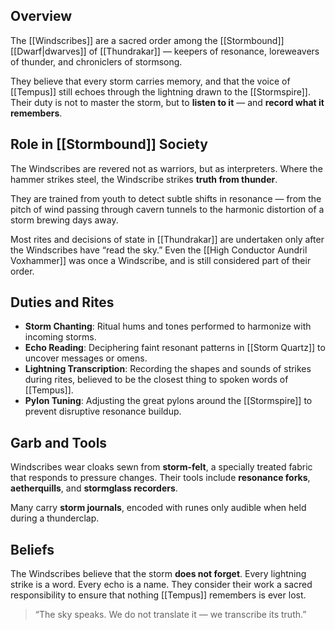## Overview  
The [[Windscribes]] are a sacred order among the [[Stormbound]] [[Dwarf|dwarves]] of [[Thundrakar]] — keepers of resonance, loreweavers of thunder, and chroniclers of stormsong.

They believe that every storm carries memory, and that the voice of [[Tempus]] still echoes through the lightning drawn to the [[Stormspire]]. Their duty is not to master the storm, but to **listen to it** — and **record what it remembers**.

## Role in [[Stormbound]] Society  
The Windscribes are revered not as warriors, but as interpreters. Where the hammer strikes steel, the Windscribe strikes **truth from thunder**.

They are trained from youth to detect subtle shifts in resonance — from the pitch of wind passing through cavern tunnels to the harmonic distortion of a storm brewing days away.

Most rites and decisions of state in [[Thundrakar]] are undertaken only after the Windscribes have “read the sky.” Even the [[High Conductor Aundril Voxhammer]] was once a Windscribe, and is still considered part of their order.

## Duties and Rites  
- **Storm Chanting**: Ritual hums and tones performed to harmonize with incoming storms.
- **Echo Reading**: Deciphering faint resonant patterns in [[Storm Quartz]] to uncover messages or omens.
- **Lightning Transcription**: Recording the shapes and sounds of strikes during rites, believed to be the closest thing to spoken words of [[Tempus]].
- **Pylon Tuning**: Adjusting the great pylons around the [[Stormspire]] to prevent disruptive resonance buildup.

## Garb and Tools  
Windscribes wear cloaks sewn from **storm-felt**, a specially treated fabric that responds to pressure changes. Their tools include **resonance forks**, **aetherquills**, and **stormglass recorders**.

Many carry **storm journals**, encoded with runes only audible when held during a thunderclap.

## Beliefs  
The Windscribes believe that the storm **does not forget**. Every lightning strike is a word. Every echo is a name. They consider their work a sacred responsibility to ensure that nothing [[Tempus]] remembers is ever lost.

> “The sky speaks. We do not translate it — we transcribe its truth.”
